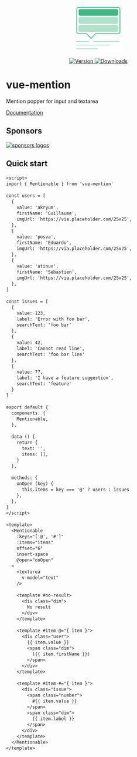 <p align="center">
  <a href="https://vue-mention.netlify.app/" target="_blank">
    <img src="./packages/docs/src/.vuepress/public/vue-mention.svg" alt="logo" width="128">
  </a>
</p>

<p align="center">
  <a href="https://www.npmjs.com/package/vue-mention">
    <img src="https://img.shields.io/npm/v/vue-mention.svg" alt="Version">
  </a>
  <a href="https://www.npmjs.com/package/vue-mention">
    <img src="https://img.shields.io/npm/dm/vue-mention.svg" alt="Downloads">
  </a>
</p>

# vue-mention

Mention popper for input and textarea

[Documentation](https://vue-mention.netlify.app/)

## Sponsors

[![sponsors logos](https://guillaume-chau.info/sponsors.png)](https://guillaume-chau.info/sponsors)

## Quick start

```vue
<script>
import { Mentionable } from 'vue-mention'

const users = [
  {
    value: 'akryum',
    firstName: 'Guillaume',
    imgUrl: 'https://via.placeholder.com/25x25',
  },
  {
    value: 'posva',
    firstName: 'Eduardo',
    imgUrl: 'https://via.placeholder.com/25x25',
  },
  {
    value: 'atinux',
    firstName: 'Sébastien',
    imgUrl: 'https://via.placeholder.com/25x25',
  },
]

const issues = [
  {
    value: 123,
    label: 'Error with foo bar',
    searchText: 'foo bar'
  },
  {
    value: 42,
    label: 'Cannot read line',
    searchText: 'foo bar line'
  },
  {
    value: 77,
    label: 'I have a feature suggestion',
    searchText: 'feature'
  }
]

export default {
  components: {
    Mentionable,
  },

  data () {
    return {
      text: '',
      items: [],
    }
  },

  methods: {
    onOpen (key) {
      this.items = key === '@' ? users : issues
    },
  },
}
</script>

<template>
  <Mentionable
    :keys="['@', '#']"
    :items="items"
    offset="6"
    insert-space
    @open="onOpen"
  >
    <textarea
      v-model="text"
    />

    <template #no-result>
      <div class="dim">
        No result
      </div>
    </template>

    <template #item-@="{ item }">
      <div class="user">
        {{ item.value }}
        <span class="dim">
          ({{ item.firstName }})
        </span>
      </div>
    </template>

    <template #item-#="{ item }">
      <div class="issue">
        <span class="number">
          #{{ item.value }}
        </span>
        <span class="dim">
          {{ item.label }}
        </span>
      </div>
    </template>
  </Mentionable>
</template>
```
